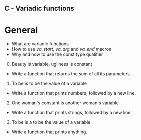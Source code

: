 ## C - Variadic functions

# General
* What are variadic functions
* How to use *va_start, va_arg* and *va_end* macros
* Why and how to use the const type qualifier

0. Beauty is variable, ugliness is constant
- Write a function that returns the sum of all its parameters.

1. To be is to be the value of a variable
- Write a function that prints numbers, followed by a new line.

2. One woman's constant is another woman's variable
- Write a function that prints strings, followed by a new line.

3. To be is a to be the value of a variable
- Write a function that prints anything.


